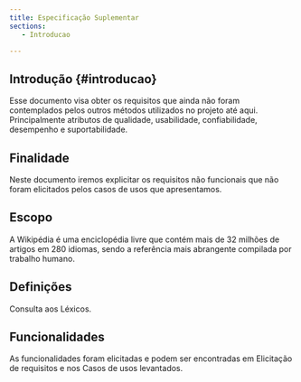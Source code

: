 ```yaml
---
title: Especificação Suplementar
sections:
   - Introducao

---
```


## Introdução {#introducao}
Esse documento visa obter os requisitos que ainda não foram contemplados pelos outros métodos utilizados no projeto até aqui. Principalmente atributos de qualidade, usabilidade, confiabilidade, desempenho e suportabilidade. 

## Finalidade 
Neste documento iremos explicitar os requisitos não funcionais que não foram elicitados pelos casos de usos que apresentamos. 

## Escopo 
A Wikipédia é uma enciclopédia livre que contém mais de 32 milhões de artigos em 280 idiomas, sendo a referência mais abrangente compilada por trabalho humano.

## Definições
Consulta aos Léxicos.

## Funcionalidades
As funcionalidades foram elicitadas e podem ser encontradas em Elicitação de requisitos e nos Casos de usos levantados.
